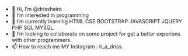 - 👋 Hi, I’m @drisshaira
- 👀 I’m interested in programming
- 🌱 I’m currently learning HTML CSS BOOTSTRAP JAVASCRIPT JQUERY PHP SQL MYSQL.
- 💞️ I’m looking to collaborate on some project for get a better experions with other programmers.
- 📫 How to reach me MY Instagram : h_a_driss.

<!---
drisshaira/drisshaira is a programmer special front end developper.  repository because its `README.md` (this file) appears on your GitHub profile.
You can click the Preview link to take a look at your changes.
--->
